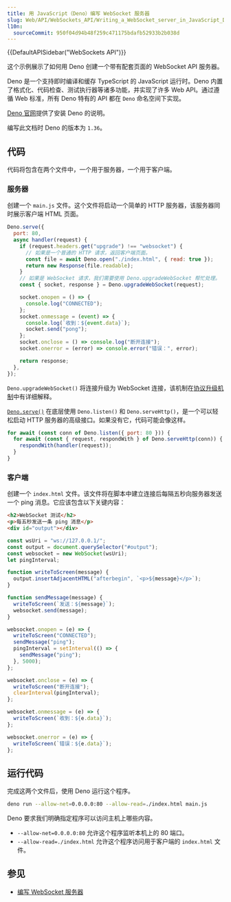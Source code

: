 ```yaml
---
title: 用 JavaScript（Deno）编写 WebSocket 服务器
slug: Web/API/WebSockets_API/Writing_a_WebSocket_server_in_JavaScript_Deno
l10n:
  sourceCommit: 950f04d94b48f259c471175bdafb52933b2b038d
---
```


{{DefaultAPISidebar("WebSockets API")}}

这个示例展示了如何用 Deno 创建一个带有配套页面的 WebSocket API 服务器。

Deno 是一个支持即时编译和缓存 TypeScript 的 JavaScript 运行时。Deno 内置了格式化、代码检查、测试执行器等诸多功能，并实现了许多 Web API。通过遵循 Web 标准，所有 Deno 特有的 API 都在 `Deno` 命名空间下实现。

[Deno 官网](https://deno.com/)提供了安装 Deno 的说明。

编写此文档时 Deno 的版本为 `1.36`。

## 代码

代码将包含在两个文件中，一个用于服务器，一个用于客户端。

### 服务器

创建一个 `main.js` 文件。这个文件将启动一个简单的 HTTP 服务器，该服务器同时展示客户端 HTML 页面。

```js
Deno.serve({
  port: 80,
  async handler(request) {
    if (request.headers.get("upgrade") !== "websocket") {
      // 如果是一个普通的 HTTP 请求，返回客户端页面。
      const file = await Deno.open("./index.html", { read: true });
      return new Response(file.readable);
    }
    // 如果是 WebSocket 请求，我们需要使用 Deno.upgradeWebSocket 帮忙处理。
    const { socket, response } = Deno.upgradeWebSocket(request);

    socket.onopen = () => {
      console.log("CONNECTED");
    };
    socket.onmessage = (event) => {
      console.log(`收到：${event.data}`);
      socket.send("pong");
    };
    socket.onclose = () => console.log("断开连接");
    socket.onerror = (error) => console.error("错误：", error);

    return response;
  },
});
```

`Deno.upgradeWebSocket()` 将连接升级为 WebSocket 连接，该机制在[协议升级机制](/zh-CN/docs/Web/HTTP/Guides/Protocol_upgrade_mechanism)中有详细解释。

[`Deno.serve()`](https://docs.deno.com/api/deno/~/Deno.serve) 在底层使用 `Deno.listen()` 和 `Deno.serveHttp()`，是一个可以轻松启动 HTTP 服务器的高级接口。如果没有它，代码可能会像这样。

```js
for await (const conn of Deno.listen({ port: 80 })) {
  for await (const { request, respondWith } of Deno.serveHttp(conn)) {
    respondWith(handler(request));
  }
}
```

### 客户端

创建一个 `index.html` 文件。该文件将在脚本中建立连接后每隔五秒向服务器发送一个 ping 消息。它应该包含以下关键内容：

```html
<h2>WebSocket 测试</h2>
<p>每五秒发送一条 ping 消息</p>
<div id="output"></div>
```

```js
const wsUri = "ws://127.0.0.1/";
const output = document.querySelector("#output");
const websocket = new WebSocket(wsUri);
let pingInterval;

function writeToScreen(message) {
  output.insertAdjacentHTML("afterbegin", `<p>${message}</p>`);
}

function sendMessage(message) {
  writeToScreen(`发送：${message}`);
  websocket.send(message);
}

websocket.onopen = (e) => {
  writeToScreen("CONNECTED");
  sendMessage("ping");
  pingInterval = setInterval(() => {
    sendMessage("ping");
  }, 5000);
};

websocket.onclose = (e) => {
  writeToScreen("断开连接");
  clearInterval(pingInterval);
};

websocket.onmessage = (e) => {
  writeToScreen(`收到：${e.data}`);
};

websocket.onerror = (e) => {
  writeToScreen(`错误：${e.data}`);
};
```

## 运行代码

完成这两个文件后，使用 Deno 运行这个程序。

```sh
deno run --allow-net=0.0.0.0:80 --allow-read=./index.html main.js
```

Deno 要求我们明确指定程序可以访问主机上哪些内容。

- `--allow-net=0.0.0.0:80` 允许这个程序监听本机上的 80 端口。
- `--allow-read=./index.html` 允许这个程序访问用于客户端的 `index.html` 文件。

## 参见

- [编写 WebSocket 服务器](/zh-CN/docs/Web/API/WebSockets_API/Writing_WebSocket_servers)
